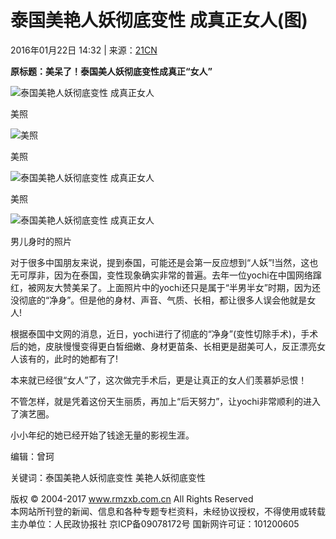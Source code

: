 # 泰国美艳人妖彻底变性 成真正女人(图)

2016年01月22日 14:32 | 来源：[21CN](http://www.baidu.com/baidu?word=21CN)

**原标题：美呆了！泰国美人妖彻底变性成真正“女人”**

![泰国美艳人妖彻底变性 成真正女人](/upload/resources/image/2016/01/22/172606_500x500.jpg)

美照

![美照](/upload/resources/image/2016/01/22/172607_500x500.png)

美照

![泰国美艳人妖彻底变性 成真正女人](/upload/resources/image/2016/01/22/172608_500x500.png)

美照

![泰国美艳人妖彻底变性 成真正女人](/upload/resources/image/2016/01/22/172609_500x500.png)

男儿身时的照片

对于很多中国朋友来说，提到泰国，可能还是会第一反应想到“人妖”!当然，这也无可厚非，因为在泰国，变性现象确实非常的普遍。去年一位yochi在中国网络蹿红，被网友大赞美呆了。上面照片中的yochi还只是属于“半男半女”时期，因为还没彻底的“净身”。但是他的身材、声音、气质、长相，都让很多人误会他就是女人!

根据泰国中文网的消息，近日，yochi进行了彻底的“净身”(变性切除手术)，手术后的她，皮肤慢慢变得更白皙细嫩、身材更苗条、长相更是甜美可人，反正漂亮女人该有的，此时的她都有了!

本来就已经很“女人”了，这次做完手术后，更是让真正的女人们羡慕妒忌恨！

不管怎样，就是凭着这份天生丽质，再加上“后天努力”，让yochi非常顺利的进入了演艺圈。

小小年纪的她已经开始了钱途无量的影视生涯。

编辑：曾珂

关键词：泰国美艳人妖彻底变性 美艳人妖彻底变性

版权 © 2004-2017 www.rmzxb.com.cn All Rights Reserved  
本网站所刊登的新闻、信息和各种专题专栏资料，未经协议授权，不得使用或转载  
主办单位：人民政协报社 京ICP备09078172号 国新网许可证：101200605  
<!-- tcd_original_link http://www.rmzxb.com.cn/c/2016-01-22/679269.shtml?n2m=1 -->
